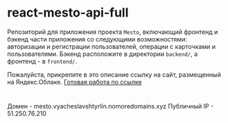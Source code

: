 # react-mesto-api-full
Репозиторий для приложения проекта `Mesto`, включающий фронтенд и бэкенд части приложения со следующими возможностями: авторизации и регистрации пользователей, операции с карточками и пользователями. Бэкенд расположите в директории `backend/`, а фронтенд - в `frontend/`. 
  
Пожалуйста, прикрепите в это описание ссылку на сайт, размещенный на Яндекс.Облаке.
[Готовая работа по ссылке](https://mesto.vyacheslavshtyrlin.nomoredomains.xyz/)

#
Домен - mesto.vyacheslavshtyrlin.nomoredomains.xyz
Публичный IP - 51.250.76.210
